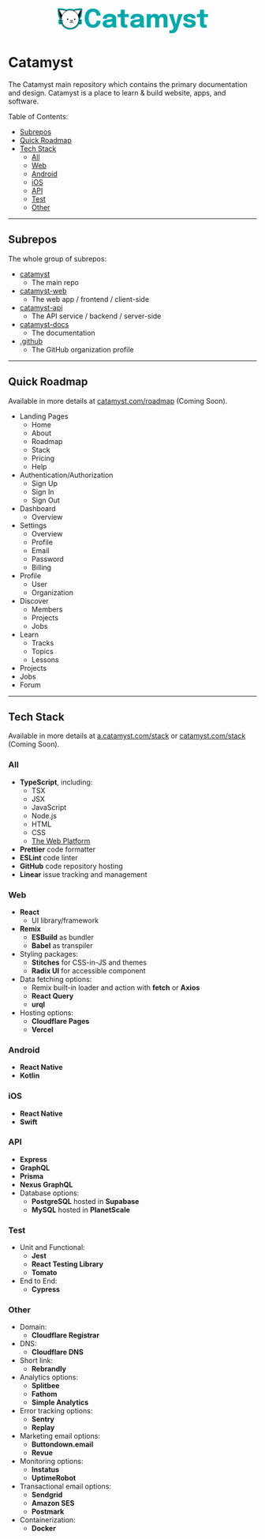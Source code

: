 <div align="center">
  <a href="https://github.com/catamyst/catamyst">
    <img src="assets/catamyst-logo.png" alt="Catamyst Logo" height="51" />
  </a>
</div>

<h1>Catamyst</h1>

The Catamyst main repository which contains the primary documentation and design. Catamyst is a place to learn & build website, apps, and software.

Table of Contents:

- [Subrepos](#subrepos)
- [Quick Roadmap](#quick-roadmap)
- [Tech Stack](#tech-stack)
  - [All](#all)
  - [Web](#web)
  - [Android](#android)
  - [iOS](#ios)
  - [API](#api)
  - [Test](#test)
  - [Other](#other)

---

## Subrepos

The whole group of subrepos:

- [catamyst](https://github.com/catamyst/catamyst)
  - The main repo
- [catamyst-web](https://github.com/catamyst/catamyst-web)
  - The web app / frontend / client-side
- [catamyst-api](https://github.com/catamyst/catamyst-api)
  - The API service / backend / server-side
- [catamyst-docs](https://github.com/catamyst/catamyst-docs)
  - The documentation
- [.github](https://github.com/catamyst/.github)
  - The GitHub organization profile

---

## Quick Roadmap

Available in more details at [catamyst.com/roadmap](https://catamyst.com/roadmap) (Coming Soon).

- Landing Pages
  - Home
  - About
  - Roadmap
  - Stack
  - Pricing
  - Help
- Authentication/Authorization
  - Sign Up
  - Sign In
  - Sign Out
- Dashboard
  - Overview
- Settings
  - Overview
  - Profile
  - Email
  - Password
  - Billing
- Profile
  - User
  - Organization
- Discover
  - Members
  - Projects
  - Jobs
- Learn
  - Tracks
  - Topics
  - Lessons
- Projects
- Jobs
- Forum

---

## Tech Stack

Available in more details at [a.catamyst.com/stack](https://a.catamyst.com/stack) or [catamyst.com/stack](https://catamyst.com/stack) (Coming Soon).

### All

- **TypeScript**, including:
  - TSX
  - JSX
  - JavaScript
  - Node.js
  - HTML
  - CSS
  - [The Web Platform](https://mdn.dev)
- **Prettier** code formatter
- **ESLint** code linter
- **GitHub** code repository hosting
- **Linear** issue tracking and management

### Web

- **React**
  - UI library/framework
- **Remix**
  - **ESBuild** as bundler
  - **Babel** as transpiler
- Styling packages:
  - **Stitches** for CSS-in-JS and themes
  - **Radix UI** for accessible component
- Data fetching options:
  - Remix built-in loader and action with **fetch** or **Axios**
  - **React Query**
  - **urql**
- Hosting options:
  - **Cloudflare Pages**
  - **Vercel**

### Android

- **React Native**
- **Kotlin**

### iOS

- **React Native**
- **Swift**

### API

- **Express**
- **GraphQL**
- **Prisma**
- **Nexus GraphQL**
- Database options:
  - **PostgreSQL** hosted in **Supabase**
  - **MySQL** hosted in **PlanetScale**

### Test

- Unit and Functional:
  - **Jest**
  - **React Testing Library**
  - **Tomato**
- End to End:
  - **Cypress**

### Other

- Domain:
  - **Cloudflare Registrar**
- DNS:
  - **Cloudflare DNS**
- Short link:
  - **Rebrandly**
- Analytics options:
  - **Splitbee**
  - **Fathom**
  - **Simple Analytics**
- Error tracking options:
  - **Sentry**
  - **Replay**
- Marketing email options:
  - **Buttondown.email**
  - **Revue**
- Monitoring options:
  - **Instatus**
  - **UptimeRobot**
- Transactional email options:
  - **Sendgrid**
  - **Amazon SES**
  - **Postmark**
- Containerization:
  - **Docker**
